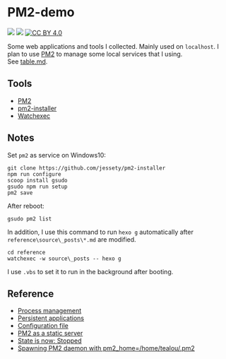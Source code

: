 # PM2-demo

[![](https://img.shields.io/static/v1?style=for-the-badge&message=atom&color=222222&logo=RSS&logoColor=FFA500&label=)](https://github.com/scillidan/PM2-demo/commits/main.atom)
[![](https://img.shields.io/static/v1?style=for-the-badge&message=atom&color=222222&logo=RSS&logoColor=FFA500&label=)](https://github.com/scillidan/PM2-resource/commits/main.atom)
[![CC BY 4.0][cc-by-image]][cc-by]

[cc-by]: http://creativecommons.org/licenses/by/4.0/
[cc-by-image]: https://i.creativecommons.org/l/by/4.0/88x31.png
[cc-by-shield]: https://img.shields.io/badge/License-CC%20BY%204.0-lightgrey.svg

Some web applications and tools I collected. Mainly used on `localhost`. I plan to use [PM2](https://pm2.keymetrics.io/) to manage some local services that I using.  
See [table.md](table.md).

## Tools

- [PM2](https://pm2.keymetrics.io/)
- [pm2-installer](https://github.com/jessety/pm2-installer)
- [Watchexec](https://github.com/watchexec/watchexec)

## Notes

Set `pm2` as service on Windows10:

```
git clone https://github.com/jessety/pm2-installer
npm run configure
scoop install gsudo
gsudo npm run setup
pm2 save
```

After reboot:

```
gsudo pm2 list
```

In addition, I use this command to run `hexo g` automatically after `reference\source\_posts\*.md` are modified.

```
cd reference
watchexec -w source\_posts -- hexo g
```

I use `.vbs` to set it to run in the background after booting.


## Reference

- [Process management](https://pm2.keymetrics.io/docs/usage/process-management/)
- [Persistent applications](https://pm2.keymetrics.io/docs/usage/startup/)
- [Configuration file](https://pm2.keymetrics.io/docs/usage/application-declaration/)
- [PM2 as a static server](https://pm2.keymetrics.io/docs/usage/expose/)
- [State is now: Stopped](https://github.com/jessety/pm2-installer/issues/69)
- [Spawning PM2 daemon with pm2_home=/home/tealou/.pm2](https://github.com/Unitech/pm2/issues/2799)